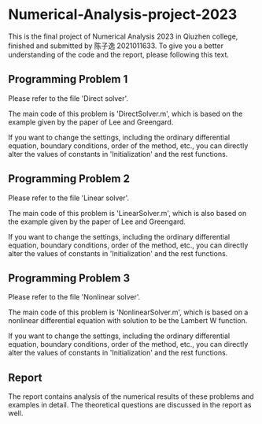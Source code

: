 # Numerical-Analysis-project-2023

This is the final project of Numerical Analysis 2023 in Qiuzhen college, finished and submitted by 陈子逸 2021011633. To give you a better understanding of the code and the report, please following this text.

## Programming Problem 1

Please refer to the file 'Direct solver'.

The main code of this problem is 'DirectSolver.m', which is based on the example given by the paper of Lee and Greengard. 

If you want to change the settings, including the ordinary differential equation, boundary conditions, order of the method, etc., you can directly alter the values of constants in 'Initialization' and the rest functions.

## Programming Problem 2

Please refer to the file 'Linear solver'.

The main code of this problem is 'LinearSolver.m', which is also based on the example given by the paper of Lee and Greengard. 

If you want to change the settings, including the ordinary differential equation, boundary conditions, order of the method, etc., you can directly alter the values of constants in 'Initialization' and the rest functions.

## Programming Problem 3

Please refer to the file 'Nonlinear solver'.

The main code of this problem is 'NonlinearSolver.m', which is based on a nonlinear differential equation with solution to be the Lambert W function.

If you want to change the settings, including the ordinary differential equation, boundary conditions, order of the method, etc., you can directly alter the values of constants in 'Initialization' and the rest functions.

## Report

The report contains analysis of the numerical results of these problems and examples in detail. The theoretical questions are discussed in the report as well.

